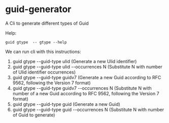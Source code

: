 # guid-generator
A Cli to generate different types of Guid

Help:

    guid gtype  -- gtype --help

We can run cli with this instructions:

1) guid gtype --guid-type ulid (Generate a new Ulid identifier)
2) guid gtype --guid-type ulid --occurrences N (Substitute N with number of Ulid identifier occurrences)
3) guid gtype --guid-type guidv7 (Generate a new Guid according to RFC 9562, following the Version 7 format)
4) guid gtype --guid-type guidv7 --occurrences N (Substitute N with number of a new Guid according to RFC 9562, following the Version 7 format)
5) guid gtype --guid-type guid (Generate a new Guid)
6) guid gtype --guid-type guid --occurrences N (Substitute N with number of Guid to generate)